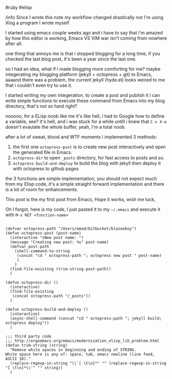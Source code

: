 #ruby #elisp

/info Since I wrote this note my workflow changed drastically not I'm using Xlog a program I wrote myself

I started using emacs couple weeks ago and i have to say that i'm amazed by how this editor is working, Emacs VS VIM war isn't coming from nowhere after all.

one thing that annoys me is that i stopped blogging for a long time, if you checked the last blog post, it's been a year since the last one.

so I had an idea, what if i made blogging more comforting for me? maybe integerating my blogging platform (jekyll + octopress + git) to Emacs, aaaand there was a problem, the current jekyll (hyde.el) looks weired to me that i couldn't even try to use it.

I started writing my own integeration, to create a post and publish it I can write simple functions to execute these command from Emacs into my blog directory, that's not so hard right?

nooooo, for a ELisp noob like me it's like hell, i had to Google how to define a variable, see? it's hell, and i was stuck for a while untill i knew that `C-x X-e` doesn't evaulate the whole buffer, yeah, I'm a total noob.

after a lot of sweat, blood and WTF moments i implemented 3 methods:

1. the first one `octopress-post` is to create new post interactively and open the generated file in Emacs.
2. `octopress-dir` to open `_posts` directory, for fast access to posts and so.
3. `octopress-build-and-deploy` to build the blog with jekyll then deploy it with octopress to github pages

the 3 functions are simple implementation, you should not expect much from my Elisp code, it's a simple straight forward implementation and there is a lot of room for enhancements.

This post is the my first post from Emacs, Hope it works, wish me luck,

Oh I forgot, here is my code, I just pasted it to my `~/.emacs` and execute it
with `M-x RET <function-name>`

```elisp

(defvar octopress-path "/Users/emad/bitbucket/blazeeboy")
(defun octopress-post (post-name)
  (interactive "sNew post name: ")
  (message "Creating new post: %s" post-name)
  (defvar post-path
    (shell-command-to-string
     (concat "cd " octopress-path "; octopress new post " post-name)
     )
    )
  (find-file-existing (trim-string post-path))
  )

(defun octopress-dir ()
  (interactive)
  (find-file-existing
   (concat octopress-path "/_posts"))
  )

(defun octopress-build-and-deploy ()
  (interactive)
  (async-shell-command (concat "cd " octopress-path "; jekyll build; octopress deploy"))
  )

;;; third party code
;;; http://ergoemacs.org/emacs/modernization_elisp_lib_problem.html
(defun trim-string (string)
  "Remove white spaces in beginning and ending of STRING.
White space here is any of: space, tab, emacs newline (line feed, ASCII 10)."
  (replace-regexp-in-string "\\`[ \t\n]*" "" (replace-regexp-in-string "[ \t\n]*\\'" "" string))
  )
```
